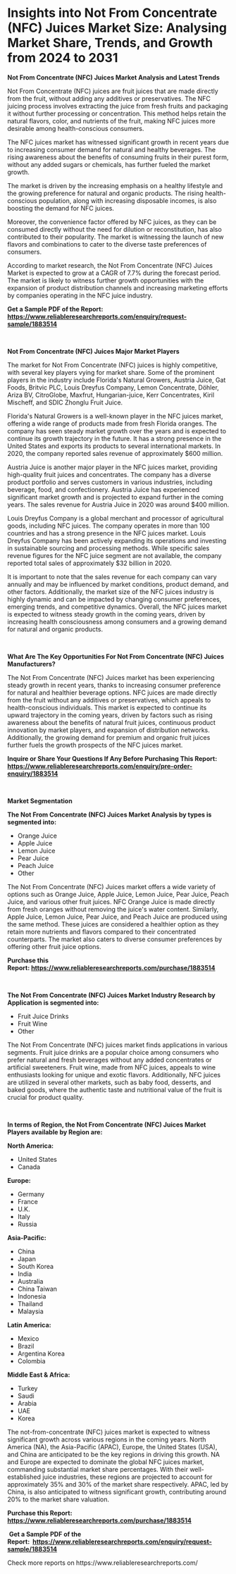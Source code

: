 <p><h1>Insights into Not From Concentrate (NFC) Juices Market Size: Analysing Market Share, Trends, and Growth from 2024 to 2031</h1></p><p><strong>Not From Concentrate (NFC) Juices Market Analysis and Latest Trends</strong></p>
<p><p>Not From Concentrate (NFC) juices are fruit juices that are made directly from the fruit, without adding any additives or preservatives. The NFC juicing process involves extracting the juice from fresh fruits and packaging it without further processing or concentration. This method helps retain the natural flavors, color, and nutrients of the fruit, making NFC juices more desirable among health-conscious consumers.</p><p>The NFC juices market has witnessed significant growth in recent years due to increasing consumer demand for natural and healthy beverages. The rising awareness about the benefits of consuming fruits in their purest form, without any added sugars or chemicals, has further fueled the market growth.</p><p>The market is driven by the increasing emphasis on a healthy lifestyle and the growing preference for natural and organic products. The rising health-conscious population, along with increasing disposable incomes, is also boosting the demand for NFC juices.</p><p>Moreover, the convenience factor offered by NFC juices, as they can be consumed directly without the need for dilution or reconstitution, has also contributed to their popularity. The market is witnessing the launch of new flavors and combinations to cater to the diverse taste preferences of consumers.</p><p>According to market research, the Not From Concentrate (NFC) Juices Market is expected to grow at a CAGR of 7.7% during the forecast period. The market is likely to witness further growth opportunities with the expansion of product distribution channels and increasing marketing efforts by companies operating in the NFC juice industry.</p></p>
<p><strong>Get a Sample PDF of the Report:&nbsp; <a href="https://www.reliableresearchreports.com/enquiry/request-sample/1883514">https://www.reliableresearchreports.com/enquiry/request-sample/1883514</a></strong></p>
<p>&nbsp;</p>
<p><strong>Not From Concentrate (NFC) Juices Major Market Players</strong></p>
<p><p>The market for Not From Concentrate (NFC) juices is highly competitive, with several key players vying for market share. Some of the prominent players in the industry include Florida's Natural Growers, Austria Juice, Gat Foods, Britvic PLC, Louis Dreyfus Company, Lemon Concentrate, Döhler, Ariza BV, CitroGlobe, Maxfrut, Hungarian-juice, Kerr Concentrates, Kiril Mischeff, and SDIC Zhonglu Fruit Juice.</p><p>Florida's Natural Growers is a well-known player in the NFC juices market, offering a wide range of products made from fresh Florida oranges. The company has seen steady market growth over the years and is expected to continue its growth trajectory in the future. It has a strong presence in the United States and exports its products to several international markets. In 2020, the company reported sales revenue of approximately $600 million.</p><p>Austria Juice is another major player in the NFC juices market, providing high-quality fruit juices and concentrates. The company has a diverse product portfolio and serves customers in various industries, including beverage, food, and confectionery. Austria Juice has experienced significant market growth and is projected to expand further in the coming years. The sales revenue for Austria Juice in 2020 was around $400 million.</p><p>Louis Dreyfus Company is a global merchant and processor of agricultural goods, including NFC juices. The company operates in more than 100 countries and has a strong presence in the NFC juices market. Louis Dreyfus Company has been actively expanding its operations and investing in sustainable sourcing and processing methods. While specific sales revenue figures for the NFC juice segment are not available, the company reported total sales of approximately $32 billion in 2020.</p><p>It is important to note that the sales revenue for each company can vary annually and may be influenced by market conditions, product demand, and other factors. Additionally, the market size of the NFC juices industry is highly dynamic and can be impacted by changing consumer preferences, emerging trends, and competitive dynamics. Overall, the NFC juices market is expected to witness steady growth in the coming years, driven by increasing health consciousness among consumers and a growing demand for natural and organic products.</p></p>
<p>&nbsp;</p>
<p><strong>What Are The Key Opportunities For Not From Concentrate (NFC) Juices Manufacturers?</strong></p>
<p><p>The Not From Concentrate (NFC) Juices market has been experiencing steady growth in recent years, thanks to increasing consumer preference for natural and healthier beverage options. NFC juices are made directly from the fruit without any additives or preservatives, which appeals to health-conscious individuals. This market is expected to continue its upward trajectory in the coming years, driven by factors such as rising awareness about the benefits of natural fruit juices, continuous product innovation by market players, and expansion of distribution networks. Additionally, the growing demand for premium and organic fruit juices further fuels the growth prospects of the NFC juices market.</p></p>
<p><strong>Inquire or Share Your Questions If Any Before Purchasing This Report: <a href="https://www.reliableresearchreports.com/enquiry/pre-order-enquiry/1883514">https://www.reliableresearchreports.com/enquiry/pre-order-enquiry/1883514</a></strong></p>
<p>&nbsp;</p>
<p><strong>Market Segmentation</strong></p>
<p><strong>The Not From Concentrate (NFC) Juices Market Analysis by types is segmented into:</strong></p>
<p><ul><li>Orange Juice</li><li>Apple Juice</li><li>Lemon Juice</li><li>Pear Juice</li><li>Peach Juice</li><li>Other</li></ul></p>
<p><p>The Not From Concentrate (NFC) Juices market offers a wide variety of options such as Orange Juice, Apple Juice, Lemon Juice, Pear Juice, Peach Juice, and various other fruit juices. NFC Orange Juice is made directly from fresh oranges without removing the juice's water content. Similarly, Apple Juice, Lemon Juice, Pear Juice, and Peach Juice are produced using the same method. These juices are considered a healthier option as they retain more nutrients and flavors compared to their concentrated counterparts. The market also caters to diverse consumer preferences by offering other fruit juice options.</p></p>
<p><strong>Purchase this Report:&nbsp;<a href="https://www.reliableresearchreports.com/purchase/1883514">https://www.reliableresearchreports.com/purchase/1883514</a></strong></p>
<p>&nbsp;</p>
<p><strong>The Not From Concentrate (NFC) Juices Market Industry Research by Application is segmented into:</strong></p>
<p><ul><li>Fruit Juice Drinks</li><li>Fruit Wine</li><li>Other</li></ul></p>
<p><p>The Not From Concentrate (NFC) juices market finds applications in various segments. Fruit juice drinks are a popular choice among consumers who prefer natural and fresh beverages without any added concentrates or artificial sweeteners. Fruit wine, made from NFC juices, appeals to wine enthusiasts looking for unique and exotic flavors. Additionally, NFC juices are utilized in several other markets, such as baby food, desserts, and baked goods, where the authentic taste and nutritional value of the fruit is crucial for product quality.</p></p>
<p>&nbsp;</p>
<p><strong>In terms of Region, the Not From Concentrate (NFC) Juices Market Players available by Region are:</strong></p>
<p>
    <p> <strong> North America: </strong>
        <ul>
            <li>United States</li>
            <li>Canada</li>
        </ul>
        </p> 
    <p> <strong> Europe: </strong>
        <ul>
            <li>Germany</li>
            <li>France</li>
            <li>U.K.</li>
            <li>Italy</li>
            <li>Russia</li>
        </ul>
        </p> 
    <p> <strong> Asia-Pacific: </strong>
        <ul>
            <li>China</li>
            <li>Japan</li>
            <li>South Korea</li>
            <li>India</li>
            <li>Australia</li>
            <li>China Taiwan</li>
            <li>Indonesia</li>
            <li>Thailand</li>
            <li>Malaysia</li>
        </ul>
        </p> 
    <p> <strong> Latin America: </strong>
        <ul>
            <li>Mexico</li>
            <li>Brazil</li>
            <li>Argentina Korea</li>
            <li>Colombia</li>
        </ul>
        </p> 
    <p> <strong> Middle East & Africa: </strong>
        <ul>
            <li>Turkey</li>
            <li>Saudi</li>
            <li>Arabia</li>
            <li>UAE</li>
            <li>Korea</li>
        </ul>
    </p>
    </p>
<p><p>The not-from-concentrate (NFC) juices market is expected to witness significant growth across various regions in the coming years. North America (NA), the Asia-Pacific (APAC), Europe, the United States (USA), and China are anticipated to be the key regions in driving this growth. NA and Europe are expected to dominate the global NFC juices market, commanding substantial market share percentages. With their well-established juice industries, these regions are projected to account for approximately 35% and 30% of the market share respectively. APAC, led by China, is also anticipated to witness significant growth, contributing around 20% to the market share valuation.</p></p>
<p><strong>Purchase this Report: <a href="https://www.reliableresearchreports.com/purchase/1883514">https://www.reliableresearchreports.com/purchase/1883514</a></strong></p>
<p>&nbsp;<strong>Get a Sample PDF of the Report:&nbsp;&nbsp;<a href="https://www.reliableresearchreports.com/enquiry/request-sample/1883514">https://www.reliableresearchreports.com/enquiry/request-sample/1883514</a></strong></p>
<p><strong></strong></p>
<p>Check more reports on https://www.reliableresearchreports.com/</p>